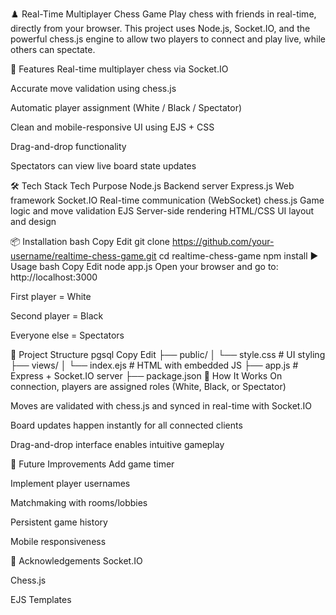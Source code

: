 ♟️ Real-Time Multiplayer Chess Game
Play chess with friends in real-time, directly from your browser. This project uses Node.js, Socket.IO, and the powerful chess.js engine to allow two players to connect and play live, while others can spectate.


🚀 Features
Real-time multiplayer chess via Socket.IO

Accurate move validation using chess.js

Automatic player assignment (White / Black / Spectator)

Clean and mobile-responsive UI using EJS + CSS

Drag-and-drop functionality

Spectators can view live board state updates

🛠️ Tech Stack
Tech	Purpose
Node.js	Backend server
Express.js	Web framework
Socket.IO	Real-time communication (WebSocket)
chess.js	Game logic and move validation
EJS	Server-side rendering
HTML/CSS	UI layout and design

📦 Installation
bash
Copy
Edit
git clone https://github.com/your-username/realtime-chess-game.git
cd realtime-chess-game
npm install
▶️ Usage
bash
Copy
Edit
node app.js
Open your browser and go to:
http://localhost:3000

First player = White

Second player = Black

Everyone else = Spectators

📁 Project Structure
pgsql
Copy
Edit
├── public/
│   └── style.css       # UI styling
├── views/
│   └── index.ejs       # HTML with embedded JS
├── app.js              # Express + Socket.IO server
├── package.json
🧠 How It Works
On connection, players are assigned roles (White, Black, or Spectator)

Moves are validated with chess.js and synced in real-time with Socket.IO

Board updates happen instantly for all connected clients

Drag-and-drop interface enables intuitive gameplay

🔧 Future Improvements
Add game timer

Implement player usernames

Matchmaking with rooms/lobbies

Persistent game history

Mobile responsiveness

🙌 Acknowledgements
Socket.IO

Chess.js

EJS Templates
